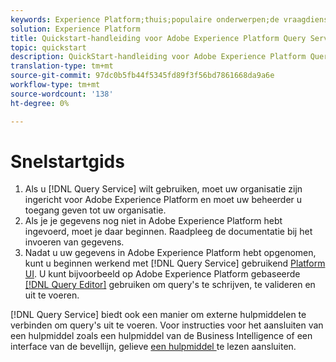 ```yaml
---
keywords: Experience Platform;thuis;populaire onderwerpen;de vraagdienst;de dienst van de vraag;vraag
solution: Experience Platform
title: Quickstart-handleiding voor Adobe Experience Platform Query Service
topic: quickstart
description: QuickStart-handleiding voor Adobe Experience Platform Query Service.
translation-type: tm+mt
source-git-commit: 97dc0b5fb44f5345fd89f3f56bd7861668da9a6e
workflow-type: tm+mt
source-wordcount: '138'
ht-degree: 0%

---
```



# Snelstartgids

1. Als u [!DNL Query Service] wilt gebruiken, moet uw organisatie zijn ingericht voor Adobe Experience Platform en moet uw beheerder u toegang geven tot uw organisatie.
2. Als je je gegevens nog niet in Adobe Experience Platform hebt ingevoerd, moet je daar beginnen. Raadpleeg de documentatie bij het invoeren van gegevens.
3. Nadat u uw gegevens in Adobe Experience Platform hebt opgenomen, kunt u beginnen werkend met [!DNL Query Service] gebruikend [Platform UI](ui/overview.md). U kunt bijvoorbeeld op Adobe Experience Platform gebaseerde [[!DNL Query Editor]](ui/user-guide.md) gebruiken om query&#39;s te schrijven, te valideren en uit te voeren.


[!DNL Query Service] biedt ook een manier om externe hulpmiddelen te verbinden om query&#39;s uit te voeren. Voor instructies voor het aansluiten van een hulpmiddel zoals een hulpmiddel van de Business Intelligence of een interface van de bevellijn, gelieve [een hulpmiddel ](clients/overview.md) te lezen aansluiten.

